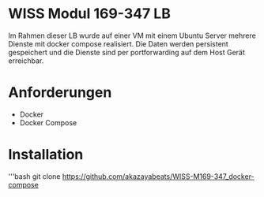 # WISS Modul 169-347 LB

Im Rahmen dieser LB wurde auf einer VM mit einem Ubuntu Server mehrere Dienste mit
docker compose realisiert. Die Daten werden persistent gespeichert und die Dienste
sind per portforwarding auf dem Host Gerät erreichbar.

# Anforderungen

- Docker
- Docker Compose

# Installation
'''bash
git clone https://github.com/akazayabeats/WISS-M169-347_docker-compose
